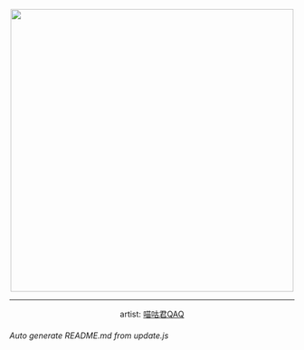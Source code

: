 
<p align="center">
  <img width="500" src="https://nekos.best/api/v2/neko/0547.png">
  <hr/>
  <center>
    artist: <a href="https://www.pixiv.net/en/artworks/93134098">喵咕君QAQ</a>
  </center>
</p>


###### Auto generate README.md from update.js

